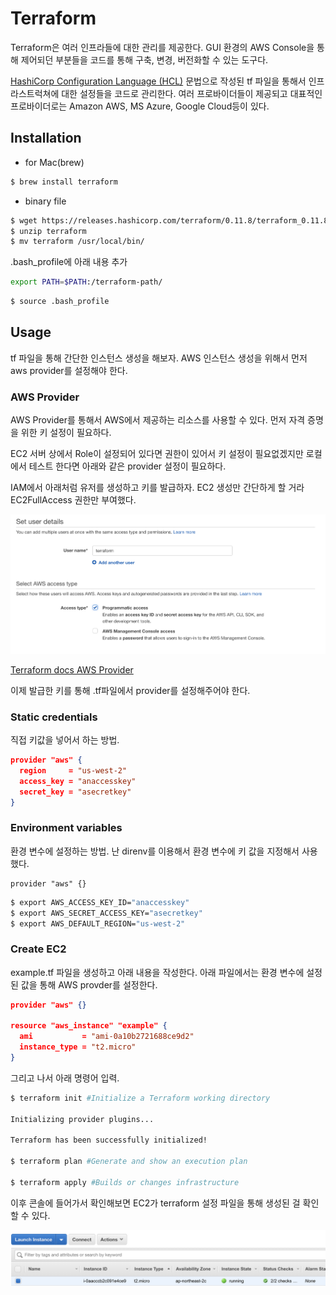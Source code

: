 # Terraform

Terraform은 여러 인프라들에 대한 관리를 제공한다. GUI 환경의 AWS Console을 통해 제어되던 부분들을 코드를 통해 구축, 변경, 버전화할 수 있는 도구다.

[HashiCorp Configuration Language (HCL)](https://github.com/hashicorp/hcl) 문법으로 작성된 tf 파일을 통해서 인프라스트럭쳐에 대한 설정들을 코드로 관리한다. 여러 프로바이더들이 제공되고 대표적인 프로바이더로는 Amazon AWS, MS Azure, Google Cloud등이 있다.

## Installation

- for Mac(brew)

```bash
$ brew install terraform
```

- binary file

```bash
$ wget https://releases.hashicorp.com/terraform/0.11.8/terraform_0.11.8_linux_amd64.zip
$ unzip terraform
$ mv terraform /usr/local/bin/
```

.bash_profile에 아래 내용 추가

```bash
export PATH=$PATH:/terraform-path/
```
```bash
$ source .bash_profile
```

## Usage

tf 파일을 통해 간단한 인스턴스 생성을 해보자. AWS 인스턴스 생성을 위해서 먼저 aws provider를 설정해야 한다.

### AWS Provider

AWS Provider를 통해서 AWS에서 제공하는 리소스를 사용할 수 있다. 먼저 자격 증명을 위한 키 설정이 필요하다.

EC2 서버 상에서 Role이 설정되어 있다면 권한이 있어서 키 설정이 필요없겠지만 로컬에서 테스트 한다면 아래와 같은 provider 설정이 필요하다.

IAM에서 아래처럼 유저를 생성하고 키를 발급하자. EC2 생성만 간단하게 할 거라 EC2FullAccess 권한만 부여했다.

![image-20181009160638494](/images/devops/image-20181009160638494.png)

[Terraform docs AWS Provider ](https://www.terraform.io/docs/providers/aws/index.html)

이제 발급한 키를 통해 .tf파일에서 provider를 설정해주어야 한다.

### Static credentials

직접 키값을 넣어서 하는 방법.

```json
provider "aws" {
  region     = "us-west-2"
  access_key = "anaccesskey"
  secret_key = "asecretkey"
}
```

### Environment variables

환경 변수에 설정하는 방법. 난 direnv를 이용해서 환경 변수에 키 값을 지정해서 사용했다.

```
provider "aws" {}
```

```bash
$ export AWS_ACCESS_KEY_ID="anaccesskey"
$ export AWS_SECRET_ACCESS_KEY="asecretkey"
$ export AWS_DEFAULT_REGION="us-west-2"
```

### Create EC2

example.tf 파일을 생성하고 아래 내용을 작성한다. 아래 파일에서는 환경 변수에 설정된 값을 통해 AWS provder를 설정한다.

```json
provider "aws" {}

resource "aws_instance" "example" {
  ami           = "ami-0a10b2721688ce9d2"
  instance_type = "t2.micro"
}
```

그리고 나서 아래 명령어 입력.

```bash
$ terraform init #Initialize a Terraform working directory

Initializing provider plugins...

Terraform has been successfully initialized!

$ terraform plan #Generate and show an execution plan

$ terraform apply #Builds or changes infrastructure
```

이후 콘솔에 들어가서 확인해보면 EC2가 terraform 설정 파일을 통해 생성된 걸 확인할 수 있다.

![image-20181009161231083](/images/devops/image-20181009161231083.png)